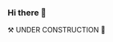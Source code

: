 ### Hi there 👋

<!--
**favalosdev/favalosdev** is a ✨ _special_ ✨ repository because its `README.md` (this file) appears on your GitHub profile.

Here are some ideas to get you started:

- 🔭 I’m currently working on ...
- 🌱 I’m currently learning ...
- 👯 I’m looking to collaborate on ...
- 🤔 I’m looking for help with ...
- 💬 Ask me about ...
- 📫 How to reach me: ...
- 😄 Pronouns: ...
- ⚡ Fun fact: ...

- 🔭 I’m currently bootstrapping my career on AI Safety, hoping to replicate some relevant ML papers
- 🌱 I’m currently learning about Transformers, Mechanistic Interpretability, Scalable Oversight, Eliciting Latent Knowledge and Digital Sentience
- 👯 I’m looking to collaborate on interesting projects in the area of AI Safety or just ML in general. Web development-wise, I'm looking for volunteers that can help me setting up the webpage for Effective Altruism Colombia
- 💬 Ask me about... anything! I'm a fast learner and a jack of all trades. My areas of "expertise", though, are Deep Learning & Web Development
- 📫 How to reach me: via e-mail (which is already listed on my GitHub profile).
- ⚡ Fun fact: did you know that if we multiply the number of arms of all the people that live on Earth, the result would be 0?
-->

⚒️ UNDER CONSTRUCTION 🚧

